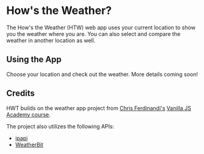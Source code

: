 # How's the Weather?

The How's the Weather (HTW) web app uses your current location to show you the weather where you are. You can also select and compare the weather in another location as well.

## Using the App

Choose your location and check out the weather. More details coming soon!

## Credits

HWT builds on the weather app project from [Chris Ferdinandi's](https://twitter.com/ChrisFerdinandi) [Vanilla JS Academy course](https://vanillajsacademy.com/).

The project also utilizes the following APIs:

- [ipapi](https://ipapi.co/)
- [WeatherBit](https://www.weatherbit.io/api)

